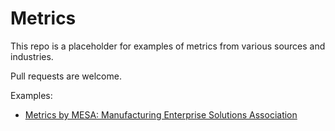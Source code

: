 # Metrics

This repo is a placeholder for examples of metrics from various sources and industries.

Pull requests are welcome.

Examples:

* [Metrics by MESA: Manufacturing Enterprise Solutions Association](examples/[metrics_by_mesa_manufacturing_enterprise_solutions_association.md)
